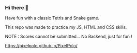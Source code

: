 ### Hi there 👋

Have fun with a classic Tetris and Snake game.

This repo was made to practice my JS, HTML and CSS skills.

NOTE : Scores cannot be submitted... No Backend, just for fun !

https://pixelpolo.github.io/PixelPolo/

<!--
**PixelPolo/PixelPolo** is a ✨ _special_ ✨ repository because its `README.md` (this file) appears on your GitHub profile.

Here are some ideas to get you started:

- 🔭 I’m currently working on ...
- 🌱 I’m currently learning ...
- 👯 I’m looking to collaborate on ...
- 🤔 I’m looking for help with ...
- 💬 Ask me about ...
- 📫 How to reach me: ...
- 😄 Pronouns: ...
- ⚡ Fun fact: ...
-->
